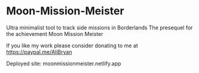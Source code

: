 # Moon-Mission-Meister

Ultra minimalist tool to track side missions in Borderlands The presequel for the achievement Moon Mission Meister

If you like my work please consider donating to me at https://paypal.me/AliBryan

Deployed site: moonmissionmeister.netlify.app
